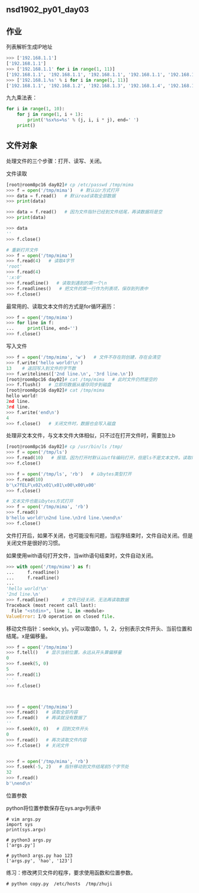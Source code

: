 ## nsd1902_py01_day03

## 作业

列表解析生成IP地址

```python
>>> ['192.168.1.1']
['192.168.1.1']
>>> ['192.168.1.1' for i in range(1, 11)]
['192.168.1.1', '192.168.1.1', '192.168.1.1', '192.168.1.1', '192.168.1.1', '192.168.1.1', '192.168.1.1', '192.168.1.1', '192.168.1.1', '192.168.1.1']
>>> ['192.168.1.%s' % i for i in range(1, 11)]
['192.168.1.1', '192.168.1.2', '192.168.1.3', '192.168.1.4', '192.168.1.5', '192.168.1.6', '192.168.1.7', '192.168.1.8', '192.168.1.9', '192.168.1.10']
```

九九乘法表：

```python
for i in range(1, 10):
    for j in range(1, i + 1):
        print('%sx%s=%s' % (j, i, i * j), end=' ')
    print()
```

## 文件对象

处理文件的三个步骤：打开、读写、关闭。

文件读取

```python
[root@room8pc16 day02]# cp /etc/passwd /tmp/mima
>>> f = open('/tmp/mima')   # 默认以r方式打开
>>> data = f.read()   # 默认read读取全部数据
>>> print(data)

>>> data = f.read()   # 因为文件指针已经到文件结尾，再读数据将是空
>>> print(data)

>>> data
''
>>> f.close()

# 重新打开文件 
>>> f = open('/tmp/mima')
>>> f.read(4)   # 读取4字节
'root'
>>> f.read(4)
':x:0'
>>> f.readline()   # 读取到遇到的第一个\n
>>> f.readlines()   # 把文件的第一行作为列表项，保存到列表中
>>> f.close()
```

最常用的、读取文本文件的方式是for循环遍历：

```python
>>> f = open('/tmp/mima')
>>> for line in f:
...     print(line, end='')
>>> f.close()
```

写入文件

```python
>>> f = open('/tmp/mima', 'w')   # 文件不存在则创建，存在会清空
>>> f.write('hello world!\n')
13    # 返回写入到文件的字节数
>>> f.writelines(['2nd line.\n', '3rd line.\n'])
[root@room8pc16 day02]# cat /tmp/mima   # 此时文件仍然是空的
>>> f.flush()   # 立即将数据从缓存同步到磁盘
[root@room8pc16 day02]# cat /tmp/mima
hello world!
2nd line.
3rd line.
>>> f.write('end\n')
4
>>> f.close()   # 关闭文件时，数据也会写入磁盘
```

处理非文本文件，与文本文件大体相似，只不过在打开文件时，需要加上b

```python
[root@room8pc16 day02]# cp /usr/bin/ls /tmp/
>>> f = open('/tmp/ls')
>>> f.read(10)   # 报错。因为打开时默认以utf8编码打开，但是ls不是文本文件。读取时，Python试图把读出来的10个字节显示为utf8字符。
>>> f.close()

>>> f = open('/tmp/ls', 'rb')   # 以bytes类型打开
>>> f.read(10)
b'\x7fELF\x02\x01\x01\x00\x00\x00'
>>> f.close()

# 文本文件也能以bytes方式打开
>>> f = open('/tmp/mima', 'rb')
>>> f.read()
b'hello world!\n2nd line.\n3rd line.\nend\n'
>>> f.close()
```

文件打开后，如果不关闭，也可能没有问题，当程序结束时，文件自动关闭。但是关闭文件是很好的习惯。

如果使用with语句打开文件，当with语句结束时，文件自动关闭。

```python
>>> with open('/tmp/mima') as f:
...     f.readline()
...     f.readline()
... 
'hello world!\n'
'2nd line.\n'
>>> f.readline()     # 文件已经关闭，无法再读取数据
Traceback (most recent call last):
  File "<stdin>", line 1, in <module>
ValueError: I/O operation on closed file.
```

移动文件指针：seek(x, y)。y可以取值0，1，2，分别表示文件开头、当前位置和结尾。x是偏移量。

```python
>>> f = open('/tmp/mima')
>>> f.tell()   # 显示当前位置，永远从开头算偏移量
0
>>> f.seek(5, 0)
5
>>> f.read(1)
' '
>>> f.close()



>>> f = open('/tmp/mima')
>>> f.read()   # 读取全部内容
>>> f.read()   # 再读就没有数据了
''
>>> f.seek(0, 0)   # 回到文件开头
0
>>> f.read()   # 再次读取文件内容
>>> f.close()  # 关闭文件


>>> f = open('/tmp/mima', 'rb')
>>> f.seek(-5, 2)   # 指针移动到文件结尾前5个字节处
32
>>> f.read()
b'\nend\n'
```

位置参数

python将位置参数保存在sys.argv列表中

```shell
# vim args.py
import sys
print(sys.argv)

# python3 args.py
['args.py']

# python3 args.py hao 123
['args.py', 'hao', '123']
```

练习：修改拷贝文件的程序，要求使用函数和位置参数。

```shell
# python copy.py  /etc/hosts  /tmp/zhuji
```

















